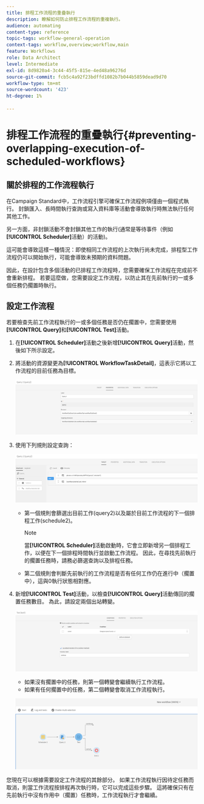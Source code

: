 ```yaml
---
title: 排程工作流程的重疊執行
description: 瞭解如何防止排程工作流程的重複執行。
audience: automating
content-type: reference
topic-tags: workflow-general-operation
context-tags: workflow,overview;workflow,main
feature: Workflows
role: Data Architect
level: Intermediate
exl-id: 8d9820a4-3c44-45f5-815e-4ed48a96276d
source-git-commit: fcb5c4a92f23bdffd1082b7b044b5859dead9d70
workflow-type: tm+mt
source-wordcount: '423'
ht-degree: 1%

---
```


# 排程工作流程的重疊執行{#preventing-overlapping-execution-of-scheduled-workflows}

## 關於排程的工作流程執行

在Campaign Standard中，工作流程引擎可確保工作流程例項僅由一個程式執行。 封鎖匯入、長時間執行查詢或寫入資料庫等活動會導致執行時無法執行任何其他工作。

另一方面，非封鎖活動不會封鎖其他工作的執行(通常是等待事件（例如&#x200B;**[!UICONTROL Scheduler]**&#x200B;活動）的活動)。

這可能會導致這樣一種情況：即使相同工作流程的上次執行尚未完成，排程型工作流程仍可以開始執行，可能會導致未預期的資料問題。

因此，在設計包含多個活動的已排程工作流程時，您需要確保工作流程在完成前不會重新排程。 若要這麼做，您需要設定工作流程，以防止其在先前執行的一或多個任務仍擱置時執行。

## 設定工作流程

若要檢查先前工作流程執行的一或多個任務是否仍在擱置中，您需要使用&#x200B;**[!UICONTROL Query]**&#x200B;和&#x200B;**[!UICONTROL Test]**&#x200B;活動。

1. 在&#x200B;**[!UICONTROL Scheduler]**&#x200B;活動之後新增&#x200B;**[!UICONTROL Query]**&#x200B;活動，然後如下所示設定。

1. 將活動的資源變更為&#x200B;**[!UICONTROL WorkflowTaskDetail]**，這表示它將以工作流程的目前任務為目標。

   ![](assets/scheduled-wkf-resource.png)

1. 使用下列規則設定查詢：

   ![](assets/scheduled-wkf-query.png)

   * 第一個規則會篩選出目前工作(query2)以及屬於目前工作流程的下一個排程工作(schedule2)。

     >[!NOTE]
     >
     >當&#x200B;**[!UICONTROL Scheduler]**&#x200B;活動啟動時，它會立即新增另一個排程工作，以便在下一個排程時間執行並啟動工作流程。 因此，在尋找先前執行的擱置任務時，請務必篩選查詢以及排程任務。

   * 第二個規則會判斷先前執行的工作流程是否有任何工作仍在進行中（擱置中），這與0執行狀態相對應。

1. 新增&#x200B;**[!UICONTROL Test]**&#x200B;活動，以檢查&#x200B;**[!UICONTROL Query]**&#x200B;活動傳回的擱置任務數目。 為此，請設定兩個出站轉變。

   ![](assets/scheduled-wkf-test.png)

   * 如果沒有擱置中的任務，則第一個轉變會繼續執行工作流程。
   * 如果有任何擱置中的任務，第二個轉變會取消工作流程執行。

   ![](assets/scheduled-wkf-workflow.png)

您現在可以根據需要設定工作流程的其餘部分。 如果工作流程執行因待定任務而取消，則當工作流程按排程再次執行時，它可以完成這些步驟。 這將確保只有在先前執行中沒有作用中（擱置）任務時，工作流程執行才會繼續。
